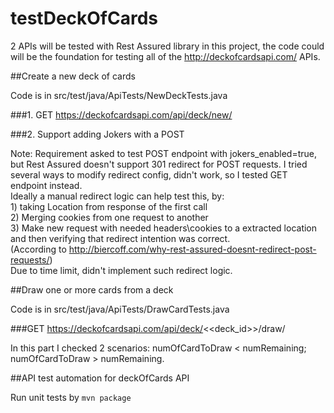 # testDeckOfCards

2 APIs will be tested with Rest Assured library in this project, the code could will be the foundation for testing all of the http://deckofcardsapi.com/ APIs.

##Create a new deck of cards

Code is in src/test/java/ApiTests/NewDeckTests.java

###1. GET https://deckofcardsapi.com/api/deck/new/

###2. Support adding Jokers with a POST

Note: Requirement asked to test POST endpoint with jokers_enabled=true, but Rest Assured doesn't support 301 redirect for POST requests. I tried several ways to modify redirect config, didn't work, so I tested GET endpoint instead. <br />Ideally a manual redirect logic can help test this, by:
            <br /> 1) taking Location from response of the first call
            <br /> 2) Merging cookies from one request to another
            <br /> 3) Make new request with needed headers\cookies to a extracted location and then verifying that redirect intention was correct.
           <br /> (According to http://biercoff.com/why-rest-assured-doesnt-redirect-post-requests/)
           <br /> Due to time limit, didn't implement such redirect logic.
           
##Draw one or more cards from a deck

Code is in src/test/java/ApiTests/DrawCardTests.java

###GET https://deckofcardsapi.com/api/deck/<<deck_id>>/draw/

In this part I checked 2 scenarios: numOfCardToDraw < numRemaining; numOfCardToDraw > numRemaining.

##API test automation for deckOfCards API

Run unit tests by `mvn package`
